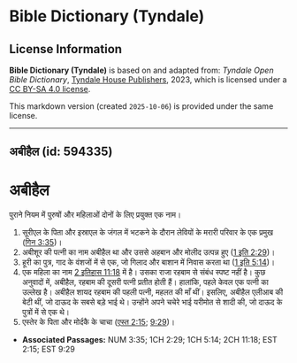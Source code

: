 # Bible Dictionary (Tyndale)

## License Information

**Bible Dictionary (Tyndale)** is based on and adapted from: _Tyndale Open Bible Dictionary_, [Tyndale House Publishers](https://tyndaleopenresources.com/), 2023, which is licensed under a [CC BY-SA 4.0 license](https://creativecommons.org/licenses/by-sa/4.0/legalcode.en).

This markdown version (created `2025-10-06`) is provided under the same license.



--------------------------------

## अबीहैल (id: 594335)

अबीहैल
======

पुराने नियम में पुरुषों और महिलाओं दोनों के लिए प्रयुक्त एक नाम।

1. सूरीएल के पिता और इस्राएल के जंगल में भटकने के दौरान लेवियों के मरारी परिवार के एक प्रमुख ([गिन 3:35](https://ref.ly/Num3:35))।
2. अबीशूर की पत्नी का नाम अबीहैल था और उससे अहबान और मोलीद उत्पन्न हुए ([1 इति 2:29](https://ref.ly/1Chr2:29))।
3. हूरी का पुत्र, गाद के वंशजों में से एक, जो गिलाद और बाशान में निवास करता था ([1 इति 5:14](https://ref.ly/1Chr5:14))।
4. एक महिला का नाम [2 इतिहास 11:18](https://ref.ly/2Chr11:18) में है। उसका राजा रहबाम से संबंध स्पष्ट नहीं है। कुछ अनुवादों में, अबीहैल, रहबाम की दूसरी पत्नी प्रतीत होती हैं। हालांकि, पहले केवल एक पत्नी का उल्लेख है। अबीहैल शायद रहबाम की पहली पत्नी, महलत की माँ थीं। इसलिए, अबीहैल एलीआब की बेटी थीं, जो दाऊद के सबसे बड़े भाई थे। उन्होंने अपने चचेरे भाई यरीमोत से शादी की, जो दाऊद के पुत्रों में से एक थे।
5. एस्तेर के पिता और मोर्दकै के चाचा ([एस्त 2:15](https://ref.ly/Esth2:15); [9:29](https://ref.ly/Esth9:29))।

* **Associated Passages:** NUM 3:35; 1CH 2:29; 1CH 5:14; 2CH 11:18; EST 2:15; EST 9:29

